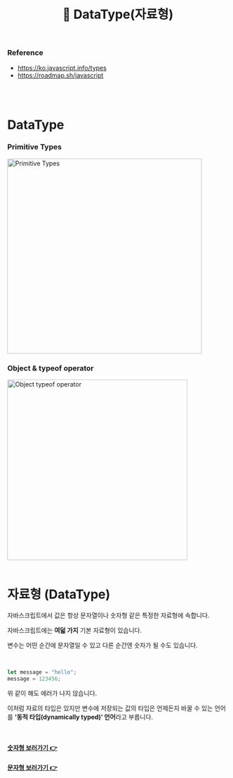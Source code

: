 # <div align="center">📍 DataType(자료형)</div>

<br>

### Reference

- https://ko.javascript.info/types
- https://roadmap.sh/javascript

<br>
<br>

# DataType

### Primitive Types

<img width="443" alt="Primitive Types" src="https://github.com/mireyhgnay/js-roadmap/assets/111990266/17cb5531-47c3-4640-887f-afec24cf94b5">

<br>

### Object & typeof operator

<img width="410" alt="Object   typeof operator" src="https://github.com/mireyhgnay/js-roadmap/assets/111990266/5ad92952-6a1e-438d-bf5d-b4953bea4c25">

<br>
<br>

# 자료형 (DataType)

자바스크립트에서 값은 항상 문자열이나 숫자형 같은 특정한 자료형에 속합니다.

자바스크립트에는 **여덟 가지** 기본 자료형이 있습니다.

변수는 어떤 순간에 문자열일 수 있고 다른 순간엔 숫자가 될 수도 있습니다.

<br>

```jsx
let message = "hello";
message = 123456;
```

위 같이 해도 에러가 나지 않습니다.

이처럼 자료의 타입은 있지만 변수에 저장되는 값의 타입은 언제든지 바꿀 수 있는 언어를 **‘동적 타입(dynamically typed)’ 언어**라고 부릅니다.

<br>

#### [숫자형 보러가기 👉]()

#### [문자형 보러가기 👉]()
